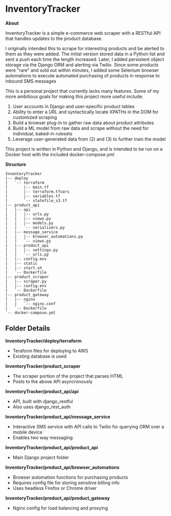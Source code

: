 # InventoryTracker

**About**

InventoryTracker is a simple e-commerce web scraper with a RESTful API that handles updates to the product database. 

I originally intended this to scrape for interesting products and be alerted to them as they were added. The initial version stored data in a Python list and sent a push each time the length increased. Later, I added persistent object storage via the Django ORM and alerting via Twilio. Since some products were "rare" and sold out within minutes, I added some Selenium browser automations to execute automated purchasing of products in response to inbound SMS messages

This is a personal project that currently lacks many features. Some of my more ambitious goals for making this project more useful include:
1. User accounts in Django and user-specific product tables
2. Ability to enter a URL and syntactically locate XPATHs in the DOM for customized scraping
3. Build a browser plug-in to gather raw data about product attributes 
4. Build a ML model from raw data and scrape without the need for individual, baked-in rulesets 
5. Leverage user-generated data from (2) and (3) to further train the model 

This project is written in Python and Django, and is intended to be run on a Docker host with the included docker-compose.yml

**Structure**
```
InventoryTracker
|-- deploy
|   `-- terraform
|       |-- main.tf
|       |-- terraform.tfvars
|       |-- variables.tf
|       `-- statefile_s3.tf
|-- product_api
|   |-- api
|   |   |-- urls.py
|   |   |-- views.py
|   |   |-- models.py
|   |   `-- serializers.py
|   |-- message_service
|   |   |-- browser_automations.py
|   |   `-- views.py
|   |-- product_api
|   |   |-- settings.py
|   |   `-- urls.py
|   |-- config.env
|   |-- static
|   |-- start.sh
|   `-- Dockerfile
|-- product_scraper
|   |-- scraper.py
|   |-- config.env
|   `-- Dockerfile
|-- product_gateway
|   |-- nginx
|   |   `-- nginx.conf
|   `-- Dockerfile
`-- docker-compose.yml
```
**Folder Details**
------

**InventoryTracker/deploy/terraform**
- Teraform files for deploying to AWS
- Existing database is used

**InventoryTracker/product_scraper**
- The scraper portion of the project that parses HTML 
- Posts to the above API asyncronously 

**InventoryTracker/product_api/api**
- API, built with django_restful
- Also uses django_rest_auth

**InventoryTracker/product_api/message_service**
- Interactive SMS service with API calls to Twilio for querying ORM over a mobile device
- Enables two way messaging

**InventoryTracker/product_api/product_api**
- Main Django project folder

**InventoryTracker/product_api/browser_automations**
- Browser automation functions for purchasing products 
- Requires config file for storing sensitive billing info
- Uses headless Firefox or Chrome driver

**InventoryTracker/product_api/product_gateway**
 - Nginx config for load balancing and proxying
 

